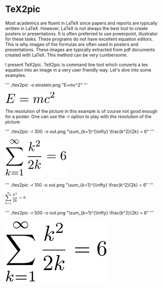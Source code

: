 TeX2pic
=======

Most academics are fluent in LaTeX since papers and reports are typically written in LaTeX. However, LaTeX is not always the best tool to create posters or presentations. It is often preferred to use powerpoint, illustrator for these tasks. These programs do not have excellent equation editors. This is why images of the formulas are often used in posters and presentations. These images are typically extracted from pdf documents created with LaTeX. This method can be very cumbersome.

I present TeX2pic. TeX2pic is command line tool which converts a tex equation into an image in a very user friendly way. Let's dive into some examples.

'''
./tex2pic -o einstein.png "E=mc^2"
'''

![einstein](https://github.com/JeroenMulkers/tex2pic/blob/master/examples/einstein.png)

The resolution of the picture in this example is of course not good enough for a poster. One can use the -r option to play with the resolution of the picture:

'''
./tex2pic -r 300 -o out.png "\sum_{k=1}^{\infty} \frac{k^2}{2k} = 6"
'''

![](https://github.com/JeroenMulkers/tex2pic/blob/master/examples/series_default.png)

'''
./tex2pic -r 100 -o out.png "\sum_{k=1}^{\infty} \frac{k^2}{2k} = 6"
'''

![](https://github.com/JeroenMulkers/tex2pic/blob/master/examples/series_r100.png)

'''
./tex2pic -r 500 -o out.png "\sum_{k=1}^{\infty} \frac{k^2}{2k} = 6"
'''

![](https://github.com/JeroenMulkers/tex2pic/blob/master/examples/series_r500.png)
